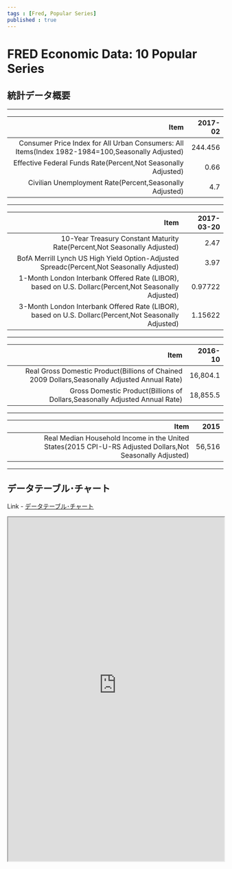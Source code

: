 ```yaml
--- 
tags : [Fred, Popular Series] 
published : true
---
```

#  FRED Economic Data: 10 Popular Series
## 統計データ概要

***




|                                                                                             Item| 2017-02|
|------------------------------------------------------------------------------------------------:|-------:|
| Consumer Price Index for All Urban Consumers: All Items(Index 1982-1984=100,Seasonally Adjusted)| 244.456|
|                                    Effective Federal Funds Rate(Percent,Not Seasonally Adjusted)|    0.66|
|                                          Civilian Unemployment Rate(Percent,Seasonally Adjusted)|     4.7|


***


|                                                                                                  Item| 2017-03-20|
|-----------------------------------------------------------------------------------------------------:|----------:|
|                              10-Year Treasury Constant Maturity Rate(Percent,Not Seasonally Adjusted)|       2.47|
|             BofA Merrill Lynch US High Yield Option-Adjusted Spreadc(Percent,Not Seasonally Adjusted)|       3.97|
| 1-Month London Interbank Offered Rate (LIBOR), based on U.S. Dollarc(Percent,Not Seasonally Adjusted)|    0.97722|
| 3-Month London Interbank Offered Rate (LIBOR), based on U.S. Dollarc(Percent,Not Seasonally Adjusted)|    1.15622|


***

|                                                                                          Item|  2016-10|
|---------------------------------------------------------------------------------------------:|--------:|
| Real Gross Domestic Product(Billions of Chained 2009 Dollars,Seasonally Adjusted Annual Rate)| 16,804.1|
|                   Gross Domestic Product(Billions of Dollars,Seasonally Adjusted Annual Rate)| 18,855.5|


***

|                                                                                                      Item|   2015|
|---------------------------------------------------------------------------------------------------------:|------:|
| Real Median Household Income in the United States(2015 CPI-U-RS Adjusted Dollars,Not Seasonally Adjusted)| 56,516|


***


## データテーブル･チャート
Link - [データテーブル･チャート](http://knowledgevault.saecanet.com/charts/am-consulting.co.jp-FredPopularTS.html)
<iframe src="http://knowledgevault.saecanet.com/charts/am-consulting.co.jp-FredPopularTS.html" width="100%" height="800px"></iframe>